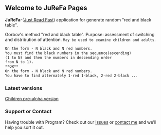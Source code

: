 ## Welcome to **JuReFa** Pages

**JuReFa**-([Just Read Fast](https://github.com/MeinLiX/JuReFa)) application for generate random "red and black table".

Gorbov's method "red and black table".
Purpose: assessment of switching and distribution of attention. `May be
used to examine children and adults`.

```markdown
On the form - N black and N red numbers.
You must find the black numbers in the sequence(ascending)
(1 to N) and then the numbers in descending order
from N to 1).
**OR**
On the form - N black and N red numbers.
You have to find alternately 1-red 1-black, 2-red 2-black ...
```




### Latest versions
[Children pre-alpha version](https://github.com/MeinLiX/JuReFa/releases/tag/0.3)


### Support or Contact

Having trouble with Program? Check out our [Issues](https://github.com/MeinLiX/JuReFa/issues) or [contact me](https://github.com/MeinLiX) and we’ll help you sort it out.
